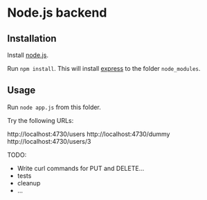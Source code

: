 

# Node.js backend

## Installation

Install [node.js](http://nodejs.org/download/).

Run `npm install`. This will install [express](https://npmjs.org/package/express) to the folder `node_modules`.

## Usage

Run `node app.js` from this folder.

Try the following URLs:

http://localhost:4730/users
http://localhost:4730/dummy
http://localhost:4730/users/3

TODO: 

- Write curl commands for PUT and DELETE...
- tests
- cleanup
- ...
